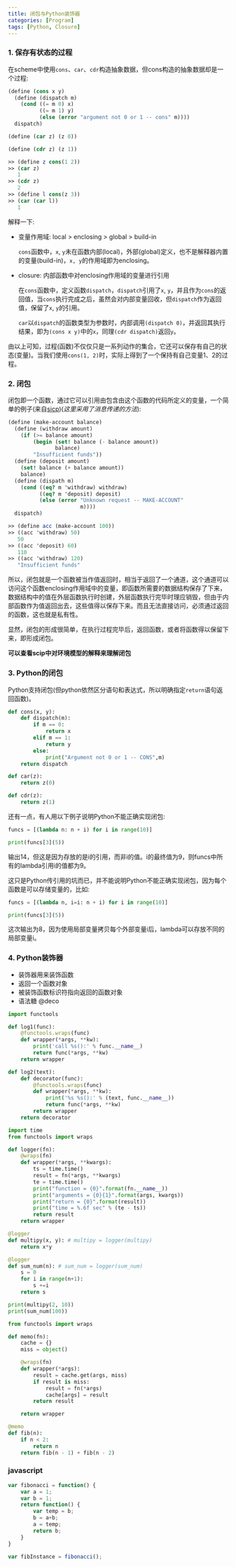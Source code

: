 ```yaml
---
title: 闭包与Python装饰器
categories: [Program]
tags: [Python, Closure]
---
```


### 1. 保存有状态的过程

在scheme中使用`cons`、`car`、`cdr`构造抽象数据，但cons构造的抽象数据却是一个过程:

``` scheme
(define (cons x y)
  (define (dispatch m)
    (cond ((= m 0) x)
          ((= m 1) y)
          (else (error "argument not 0 or 1 -- cons" m))))
  dispatch)

(define (car z) (z 0))

(define (cdr z) (z 1))

>> (define z cons(1 2))
>> (car z)
   1
>> (cdr z)
   2
>> (define l cons(z 3))
>> (car (car l))
   1
```

解释一下:

* 变量作用域: local > enclosing > global > build-in

    `cons`函数中，`x`, `y`未在函数内部(local)，外部(global)定义，也不是解释器内置的变量(build-in)，`x, y`的作用域即为enclosing。

* closure: 内部函数中对enclosing作用域的变量进行引用

    在`cons`函数中，定义函数`dispatch`，`dispatch`引用了`x`, `y`，并且作为`cons`的返回值，当`cons`执行完成之后，虽然会对内部变量回收，但`dispatch`作为返回值，保留了`x`, `y`的引用。

    `car`以`dispatch`的函数类型为参数时，内部调用`(dispatch 0)`，并返回其执行结果，即为`(cons x y)`中的`x`，同理`(cdr dispatch)`返回`y`。

由以上可知，过程(函数)不仅仅只是一系列动作的集合，它还可以保存有自己的状态(变量)。当我们使用`cons(1, 2)`时，实际上得到了一个保持有自己变量1、2的过程。

### 2. 闭包

闭包即一个函数，通过它可以引用由包含由这个函数的代码所定义的变量，一个简单的例子(来自[sicp](https://book.douban.com/subject/1148282/))(*这里采用了消息传递的方法*):

``` scheme
(define (make-account balance)
  (define (withdraw amount)
    (if (>= balance amount)
        (begin (set! balance (- balance amount))
               balance)
        "Insufficient funds"))
  (define (deposit amount)
    (set! balance (+ balance amount))
    balance)
  (define (dispath m)
    (cond ((eq? m 'withdraw) withdraw)
          ((eq? m 'deposit) deposit)
          (else (error "Unknown request -- MAKE-ACCOUNT"
                       m))))
  dispatch)

>> (define acc (make-account 100))
>> ((acc 'withdraw) 50)
   50
>> ((acc 'deposit) 60)
   110
>> ((acc 'withdraw) 120)
   "Insufficient funds"
```

所以，闭包就是一个函数被当作值返回时，相当于返回了一个通道，这个通道可以访问这个函数enclosing作用域中的变量，即函数所需要的数据结构保存了下来，数据结构中的值在外层函数执行时创建，外层函数执行完毕时理应销毁，但由于内部函数作为值返回出去，这些值得以保存下来。而且无法直接访问，必须通过返回的函数，这也就是私有性。

显然，闭包的形成很简单，在执行过程完毕后，返回函数，或者将函数得以保留下来，即形成闭包。

**可以查看scip中对环境模型的解释来理解闭包**

### 3. Python的闭包

Python支持闭包(但python依然区分语句和表达式，所以明确指定`return`语句返回函数)。

``` python
def cons(x, y):
    def dispatch(m):
        if m == 0:
            return x
        elif m == 1:
            return y
        else:
            print("Argument not 0 or 1 -- CONS",m)
    return dispatch

def car(z):
    return z(0)

def cdr(z):
    return z(1)
```

还有一点，有人用以下例子说明Python不能正确实现闭包:

``` python
funcs = [(lambda n: n + i) for i in range(10)]

print(funcs[3](5))
```

输出14，但这是因为存放的是i的引用，而非i的值。i的最终值为9，则funcs中所有的lambda引用i的值都为9。

这只是Python传引用的坑而已，并不能说明Python不能正确实现闭包，因为每个函数是可以存储变量的，比如:

``` python
funcs = [(lambda n, i=i: n + i) for i in range(10)]

print(funcs[3](5))
```

这次输出为8，因为使用局部变量拷贝每个外部变量i后，lambda可以存放不同的局部变量i。

### 4. Python装饰器

* 装饰器用来装饰函数
* 返回一个函数对象
* 被装饰函数标识符指向返回的函数对象
* 语法糖 @deco

``` python
import functools

def log1(func):
    @functools.wraps(func)
    def wrapper(*args, **kw):
        print('call %s():' % func.__name__)
        return func(*args, **kw)
    return wrapper

def log2(text):
    def decorator(func):
        @functools.wraps(func)
        def wrapper(*args, **kw):
            print('%s %s():' % (text, func.__name__))
            return func(*args, **kw)
        return wrapper
    return decorator
```

``` python
import time
from functools import wraps

def logger(fn):
    @wraps(fn)
    def wrapper(*args, **kwargs):
        ts = time.time()
        result = fn(*args, **kwargs)
        te = time.time()
        print("function = {0}".format(fn.__name__))
        print("arguments = {0}{1}".format(args, kwargs))
        print("return = {0}".format(result))
        print("time = %.6f sec" % (te - ts))
        return result
    return wrapper

@logger
def multipy(x, y): # multipy = logger(multipy)
    return x*y

@logger
def sum_num(n): # sum_num = logger(sum_num)
    s = 0
    for i in range(n+1):
        s +=i
    return s

print(multipy(2, 10))
print(sum_num(100))
```

``` python
from functools import wraps

def memo(fn):
    cache = {}
    miss = object()

    @wraps(fn)
    def wrapper(*args):
        result = cache.get(args, miss)
        if result is miss:
            result = fn(*args)
            cache[args] = result
        return result

    return wrapper

@memo
def fib(n):
    if n < 2:
        return n
    return fib(n - 1) + fib(n - 2)
```

### javascript

``` javascript
var fibonacci = function() {
    var a = 1;
    var b = 1;
    return function() {
        var temp = b;
        b = a+b;
        a = temp;
        return b;
    }
}

var fibInstance = fibonacci();
```
